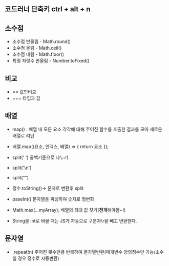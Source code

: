 ## 코드러너 단축키 ctrl + alt + n 

## 소수점
- 소수점 반올림 - Math.round()
- 소수점 올림 - Math.ceil()
- 소수점 내림 - Math.floor()
- 특정 자릿수 반올림 - Number.toFixed()
## 비교
- == 값만비교
- === 타입과 값 
## 배열
- map() : 배열 내 모든 요소 각각에 대해 주어진 함수를 호출한 결과를 모아 새로운 배열로 리턴
- 배열.map((요소, 인덱스, 배열) => { return 요소 });

- split(' ') 공백기준으로 나누기
- split('\n')
- split("")
- 정수.toString()-> 문자로 변환후 split

- paseInt() 문자열을 파싱하여 숫자로 형변화

- Math.max(...myArray); 배열의 최대 값 찾기(**전개**해야함~!)

- String을 int로 바꿀 때는 JS가 자동으로 구분자\r을 빼고 변환한다. 
## 문자열
- .repeat(n) 주어진 횟수만큼 반복하여 문자열반환(매개변수 양의정수만 가능/소수일 경우 정수로 자동변환)
